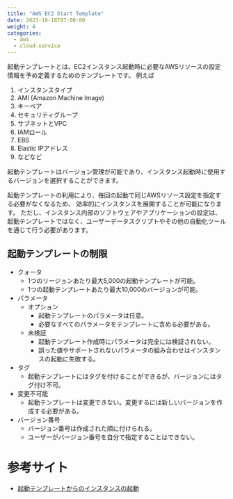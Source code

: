 ```yaml
---
title: "AWS EC2 Start Template"
date: 2023-10-18T07:00:00
weight: 4
categories:
  - aws
  - cloud-service
---
```


起動テンプレートとは、EC2インスタンス起動時に必要なAWSリソースの設定情報を予め定義するためのテンプレートです。
例えば
1. インスタンスタイプ
2. AMI (Amazon Machine Image)
3. キーペア
4. セキュリティグループ
5. サブネットとVPC
6. IAMロール
7. EBS
8. Elastic IPアドレス
9. などなど

起動テンプレートはバージョン管理が可能であり、インスタンス起動時に使用するバージョンを選択することができます。

起動テンプレートの利用により、毎回の起動で同じAWSリソース設定を指定する必要がなくなるため、
効率的にインスタンスを展開することが可能になります。
ただし、インスタンス内部のソフトウェアやアプリケーションの設定は、
起動テンプレートではなく、ユーザーデータスクリプトやその他の自動化ツールを通じて行う必要があります。


## 起動テンプレートの制限
- クォータ
  - 1つのリージョンあたり最大5,000の起動テンプレートが可能。
  - 1つの起動テンプレートあたり最大10,000のバージョンが可能。
- パラメータ
  - オプション
    - 起動テンプレートのパラメータは任意。
    - 必要なすべてのパラメータをテンプレートに含める必要がある。
  - 未検証
    - 起動テンプレート作成時にパラメータは完全には検証されない。
    - 誤った値やサポートされないパラメータの組み合わせはインスタンスの起動に失敗する。
- タグ
  - 起動テンプレートにはタグを付けることができるが、バージョンにはタグ付け不可。
- 変更不可能
  - 起動テンプレートは変更できない。変更するには新しいバージョンを作成する必要がある。
- バージョン番号
  - バージョン番号は作成された順に付けられる。
  - ユーザーがバージョン番号を自分で指定することはできない。



# 参考サイト
- [起動テンプレートからのインスタンスの起動](https://docs.aws.amazon.com/ja_jp/AWSEC2/latest/UserGuide/ec2-launch-templates.html)